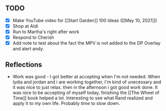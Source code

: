 ## TODO
- [x] Make YouTube video for [[Start Garden]] 100 Ideas ([[May 10, 2021]])
- [x] Shop at Aldi
- [x] Run to Martha's right after work
- [x] Respond to Cherish
- [x] Add note to test about the fact the MPV is not added to the DP Overlay and alert andy.

## Reflections
- Work was good - I got better at accepting when I'm not needed. When lydia and jordan and i are working together, I'm kind of unecessary and it was nice to just relax. then in the afternoon i got good work done. It was nice to be accepting of myself today, finishing the [[The Wheel of Time]] book helped a lot. Interesting to see what Rand realized and apply it to my own life. Probably time to slow down. 
